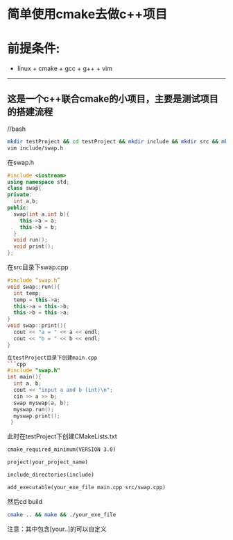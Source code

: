# 简单使用cmake去做c++项目
# 前提条件:
- linux + cmake + gcc + g++ + vim 
---
这是一个c++联合cmake的小项目，主要是测试项目的搭建流程
---
//bash
```bash
mkdir testProject && cd testProject && mkdir include && mkdir src && mkdir build 
vim include/swap.h
```
在swap.h
```cpp
#include <iostream>
using namespace std;
class swap{
private:
  int a,b;
public:
  swap(int a,int b){
    this->a = a;
    this->b = b;
  }
  void run();
  void print();
};
```
在src目录下swap.cpp
```cpp
#include “swap.h”
void swap::run(){
  int temp;
  temp = this->a;
  this->a = this->b;
  this->b = this->a;
}
void swap::print(){
  cout << "a = " << a << endl;
  cout << "b = " << b << endl;
}

在testProject目录下创建main.cpp
```cpp
#include "swap.h"
int main(){
  int a, b;
  cout << "input a and b (int)\n";
  cin >> a >> b;
  swap myswap(a, b);
  myswap.run();
  myswap.print();
 }
```
此时在testProject下创建CMakeLists.txt
```txt
cmake_required_minimum(VERSION 3.0)

project(your_project_name)

include_directories(include)

add_executable(your_exe_file main.cpp src/swap.cpp)

```
然后cd build 
```bash
cmake .. && make && ./your_exe_file
```
注意：其中包含[your..]的可以自定义
